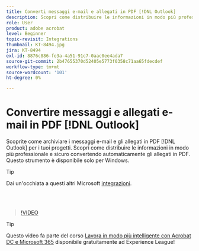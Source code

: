 ```yaml
---
title: Converti messaggi e-mail e allegati in PDF [!DNL Outlook]
description: Scopri come distribuire le informazioni in modo più professionale e sicuro all'interno di [!DNL Outlook]
role: User
product: adobe acrobat
level: Beginner
topic-revisit: Integrations
thumbnail: KT-8494.jpg
jira: KT-8494
exl-id: 8876c886-fe3a-4a51-91c7-0aac0ee4ada7
source-git-commit: 2b47655370d52405e5773f0358c71aa65fdecdef
workflow-type: tm+mt
source-wordcount: '101'
ht-degree: 0%

---
```


# Convertire messaggi e allegati e-mail in PDF [!DNL Outlook]

Scoprite come archiviare i messaggi e-mail e gli allegati in PDF [!DNL Outlook] per i tuoi progetti. Scopri come distribuire le informazioni in modo più professionale e sicuro convertendo automaticamente gli allegati in PDF. Questo strumento è disponibile solo per Windows.

>[!TIP]
>
>Dai un&#39;occhiata a questi altri Microsoft [integrazioni](../integrate/integrate-overview.md#microsoft).

<br> 

>[!VIDEO](https://video.tv.adobe.com/v/336859?quality=12&learn=on&hidetitle=true)

>[!TIP]
>
>Questo video fa parte del corso [Lavora in modo più intelligente con Acrobat DC e Microsoft 365](https://experienceleague.adobe.com/?recommended=Acrobat-U-1-2021.microsoft365) disponibile gratuitamente ad Experience League!
